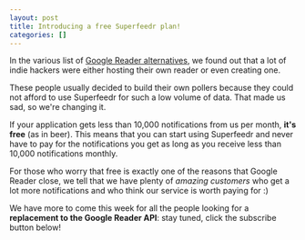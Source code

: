 ```yaml
---
layout: post
title: Introducing a free Superfeedr plan!
categories: []
---
```


In the various list of [Google Reader alternatives](http://blog.superfeedr.com/state-of-readers/), we found out that a lot of indie hackers were either hosting their own reader or even creating one.

These people usually decided to build their own pollers because they could not afford to use Superfeedr for such a low volume of data.
That made us sad, so we're changing it.

If your application gets less than 10,000 notifications from us per month, **it's free** (as in beer). This means that you can start using Superfeedr and never have to pay for the notifications you get as long as you receive less than 10,000 notifications monthly. 

For those who worry that free is exactly one of the reasons that Google Reader close, we tell that we have plenty of *amazing customers* who get a lot more notifications and who think our service is worth paying for :)

We have more to come this week for all the people looking for a **replacement to the Google Reader API**: stay tuned, click the subscribe button below!







